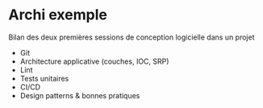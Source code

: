 # Archi exemple

Bilan des deux premières sessions de conception logicielle dans un projet

- Git
- Architecture applicative (couches, IOC, SRP)
- Lint
- Tests unitaires
- CI/CD
- Design patterns & bonnes pratiques